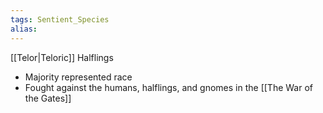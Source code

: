 ```yaml
---
tags: Sentient_Species
alias: 
---
```


 [[Telor|Teloric]] Halflings
-   Majority represented race 
-   Fought against the humans, halflings, and gnomes in the [[The War of the Gates]]

 